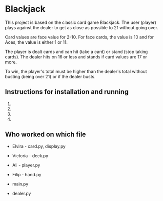 # Blackjack

This project is based on the classic card game Blackjack. The user (player) plays against the dealer to get as close as possible to 21 without going over. 

Card values are face value for 2-10. For face cards, the value is 10 and for Aces, the value is either 1 or 11.

The player is dealt cards and can hit (take a card) or stand (stop taking cards). The dealer hits on 16 or less and stands if card values are 17 or more.

To win, the player's total must be higher than the dealer's total without busting (being over 21) or if the dealer busts.

## Instructions for installation and running

1.
2.
3.
4.

## Who worked on which file

* Elvira - card.py, display.py
* Victoria - deck.py
* Ali - player.py
* Filip - hand.py

* main.py
* dealer.py



